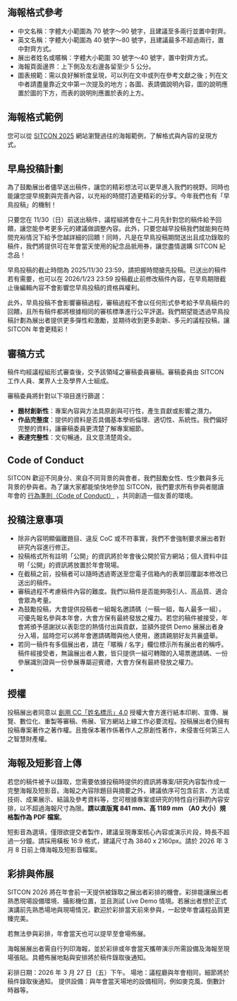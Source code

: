 ## 海報格式參考
- 中文名稱：字體大小範圍為 70 號字〜90 號字，且建議至多兩行並置中對齊。  
- 英文名稱：字體大小範圍為 40 號字〜80 號字，且建議最多不超過兩行，置中對齊方式。  
- 展出者姓名或暱稱：字體大小範圍 30 號字〜40 號字，置中對齊方式。  
- 海報頁面邊界：上下側及左右邊各留至少 5 公分。  
- 圖表規範：需以良好解析度呈現，可以列在文中或列在參考文獻之後；列在文中者請盡量靠近文中第一次提及的地方；各圖、表請備說明內容，圖的說明應置於圖的下方，而表的說明則應置於表的上方。

## 海報格式範例
您可以從 [SITCON 2025](https://sitcon.org/2025/poster/) 網站瀏覽過往的海報範例，了解格式與內容的呈現方式。

## 早鳥投稿計劃
為了鼓勵展出者儘早送出稿件，讓您的精彩想法可以更早進入我們的視野。同時也能讓您提早規劃與完善內容，以充裕的時間打造更精彩的分享。今年我們也有「早鳥投稿」的機制！

只要您在 11/30（日）前送出稿件，議程組將會在十二月先針對您的稿件給予回饋，讓您能參考更多元的建議做調整內容。此外，只要您越早投稿我們就能夠在時間充裕情況下給予您越詳細的回饋！同時，凡是在早鳥投稿期間送出且成功錄取的稿件，我們將提供可在年會當天使用的紀念品抵用券，讓您盡情選購 SITCON 紀念品！

早鳥投稿的截止時間為 2025/11/30 23:59，請把握時間搶先投稿。已送出的稿件若有需要，也可以在 2026/1/23 23:59 投稿截止前修改稿件內容，在早鳥期限截止後編輯內容不會影響您早鳥投稿的資格與權利。

此外，早鳥投稿不會影響審稿過程，審稿過程不會以任何形式參考給予早鳥稿件的回饋，且所有稿件都將根據相同的審核標準進行公平評選。我們期望能透過早鳥投稿計劃為展出者提供更多彈性和激勵，並期待收到更多創新、多元的議程投稿，讓 SITCON 年會更精彩！

## 審稿方式
稿件均經議程組形式審查後，交予該領域之審稿委員審稿。審稿委員由 SITCON 工作人員、業界人士及學界人士組成。

審稿委員將針對以下項目進行篩選：
- **題材創新性**：專案內容與方法具原創與可行性，產生貢獻或影響之潛力。
- **作品完整度**：提供的資料是否具備基本學術倫理、適切性、系統性。我們偏好完整的資料，讓審稿委員更清楚了解專案細節。
- **表達完整性**：文句暢通，且文意清楚周全。

## Code of Conduct
SITCON 歡迎不同身分、來自不同背景的與會者，我們鼓勵女性、性少數與多元背景的參與者。為了讓大家都能愉快地參加 SITCON，我們要求所有參與者閱讀年會的 [行為準則（Code of Conduct）](https://sitcon.org/code-of-conduct/) ，共同創造一個友善的環境。

## 投稿注意事項
+ 除非內容明顯偏離題目、違反 CoC 或不符事實，我們不會強制要求展出者對研究內容進行修正。
+ 投稿格式所有註明「公開」的資訊將於年會後公開於官方網站；個人資料中註明「公開」的資訊將放置於年會現場。
+ 在截稿之前，投稿者可以隨時透過寄送至您電子信箱內的表單回覆副本修改已送出的稿件。
+ 審稿過程不考慮稿件內容的難度。我們以稿件是否能夠吸引人、高品質、適合會眾為考量。
+ 為鼓勵投稿，大會提供投稿者一組報名邀請碼（一稿一組，每人最多一組），可優先報名參與本年會，大會方保有最終發放之權力。若您的稿件被接受，年會將頒予感謝狀以表彰您的熱情付出與貢獻，並額外提供 Demo 展展出者身分入場，屆時您可以將年會邀請碼贈與他人使用，邀請親朋好友共襄盛舉。
+ 若同一稿件有多個展出者，請在「暱稱 / 名字」欄位標示所有展出者的稱呼。稿件經接受者，無論展出者人數，皆只提供一組可轉贈的入場票邀請碼、一份參展識別證與一份參展專屬迎賓禮，大會方保有最終發放之權力。
+ 
## 授權
投稿展出者同意以 [創用 CC「姓名標示」4.0](https://creativecommons.org/licenses/by/4.0/) 授權大會方進行紙本印刷、宣傳、展覽、數位化、重製等審稿、佈展、官方網站上線工作必要流程。投稿展出者仍擁有投稿專案著作之著作權。且擔保本著作係著作人之原創性著作，未侵害任何第三人之智慧財產權。

## 海報及短影音上傳
若您的稿件被予以錄取，您需要依據投稿時提供的資訊將專案/研究內容製作成一完整海報及短影音。海報之內容除題目與摘要之外，建議依序可包含前言、方法或技術、成果展示、結論及參考資料等，您可根據專案或研究的特性自行斟酌內容安排，以不超過海報尺寸為限。**請以直版寬 841 mm、高 1189 mm （A0 大小）規格製作為 PDF 檔案**。

短影音為選填，僅限欲提交者製作，建議呈現專案核心內容或演示片段，時長不超過一分鐘。請採用橫板 16:9 格式，建議尺寸為 3840 x 2160px。請於 2026 年 3 月 8 日前上傳海報及短影音檔案。

## 彩排與佈展
SITCON 2026 將在年會前一天提供被錄取之展出者彩排的機會。彩排能讓展出者熟悉現場設備環境、攝影機位置，並且測試 Live Demo 情境。若展出者想於正式演講前先熟悉場地與現場情況，歡迎於彩排當天前來參與，一起使年會議程品質更臻完美。

若無法參與彩排，年會當天也可以提早至會場佈展。

海報展展出者需自行列印海報，並於彩排或年會當天攜帶演示所需設備及海報至現場張貼。具體佈展地點與安排將於稿件錄取後通知。

彩排日期：2026 年 3 月 27 日（五）下午。
場地：議程廳與年會相同，細節將於稿件錄取後通知。
提供設備：與年會當天場地的設備相同，例如麥克風、倒數計時器等。

